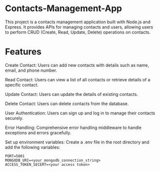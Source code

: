 # Contacts-Management-App

This project is a contacts management application built with Node.js and Express. It provides APIs for managing contacts and users, allowing users to perform CRUD (Create, Read, Update, Delete) operations on contacts.

# Features
Create Contact: Users can add new contacts with details such as name, email, and phone number.

Read Contact: Users can view a list of all contacts or retrieve details of a specific contact.

Update Contact: Users can update the details of existing contacts.

Delete Contact: Users can delete contacts from the database.

User Authentication: Users can sign up and log in to manage their contacts securely.

Error Handling: Comprehensive error handling middleware to handle exceptions and errors gracefully.


Set up environment variables:
Create a .env file in the root directory and add the following variables:

```plaintext
PORT=5001
MONGODB_URI=<your_mongodb_connection_string>
ACCESS_TOKEN_SECERT=<your access token>
